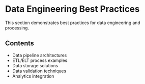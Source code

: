 # Data Engineering Best Practices

This section demonstrates best practices for data engineering and processing.

## Contents

- Data pipeline architectures
- ETL/ELT process examples
- Data storage solutions
- Data validation techniques
- Analytics integration